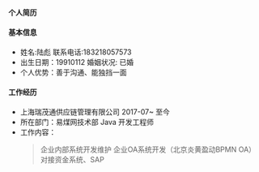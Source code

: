 #### 个人简历
#### 基本信息
* 姓名:陆彪      联系电话:183218057573
* 出生日期：19910112  婚姻状况: 已婚
* 个人优势：善于沟通、能独挡一面
#### 工作经历
* 上海瑞茂通供应链管理有限公司  2017-07~ 至今
*  所在部门：易煤网技术部 Java 开发工程师
* 工作内容：
  > 企业内部系统开发维护
  > 企业OA系统开发（北京炎黄盈动BPMN OA）
  > 对接资金系统、SAP


